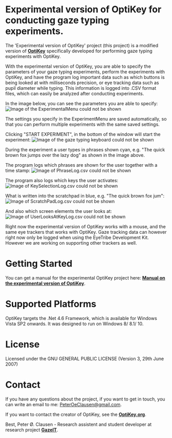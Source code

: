 # Experimental version of OptiKey for conducting gaze typing experiments.

The 'Experimental version of OptiKey' project (this project) is a modified version of [**OptiKey**](https://github.com/OptiKey/OptiKey/wiki) specifically developed for performing gaze typing experiments with OptiKey.

With the experimental version of OptiKey, you are able to specify the parameters of your gaze typing experiments, perform the experiments with OptiKey, and have the program log important data such as which buttons is being looked at with milliseconds precision, or eye tracking data such as pupil diameter while typing. This information is logged into .CSV format files, which can easily be analyzed after conducting experiments.

In the image below, you can see the parameters you are able to specify:
![Image of the ExperimentalMenu could not be shown](https://github.com/PeterOeClausen/OptiKey/blob/master/Manual/ImagesForManual/ExperimentMenu.png "ExperimentalMenu")

The settings you specify in the ExperimentMenu are saved automatically, so that you can perform multiple experiments with the same saved settings.

Clicking "START EXPERIMENT", in the bottom of the window will start the experiment:
![Image of the gaze typing keyboard could not be shown](https://github.com/PeterOeClausen/OptiKey/blob/master/manual/ImagesForManual/TheKeyboard.png "The gaze typing keyboard")

During the experiment a user types in phrases shown cyan, e.g. "The quick brown fox jumps over the lazy dog" as shown in the image above. 

The program logs which phrases are shown for the user together with a time stamp:
![Image of PhraseLog.csv could not be shown](https://github.com/PeterOeClausen/OptiKey/blob/master/manual/ImagesForManual/PhraseLog.PNG "PhraseLog.csv")

The program also logs which keys the user activates:
![Image of KeySelectionLog.csv could not be shown](https://github.com/PeterOeClausen/OptiKey/blob/master/manual/ImagesForManual/KeySelectionLog.PNG "KeySelectionLog.csv")

What is written into the scratchpad in blue, e.g. "The quick brown fox jum":
![Image of ScratchPadLog.csv could not be shown](https://github.com/PeterOeClausen/OptiKey/blob/master/manual/ImagesForManual/ScratchPadLog.PNG "ScratchPadLog.csv")

And also which screen elements the user looks at:
![Image of UserLooksAtKeyLog.csv could not be shown](https://github.com/PeterOeClausen/OptiKey/blob/master/manual/ImagesForManual/UserLooksAtKeyLog.PNG "UserLooksAtKeyLog.csv")

Right now the experimental version of OptiKey works with a mouse, and the same eye trackers that works with OptiKey. Gaze tracking data can however right now only be logged when using the EyeTribe Development Kit. However we are working on supporting other trackers as well.

# Getting Started

You can get a manual for the experimental OptiKey project here: [**Manual on the experimental version of OptiKey**](https://github.com/PeterOeClausen/OptiKey/raw/master/Manual/Manual%20on%20the%20experimental%20version%20of%20OptiKey.pdf).

# Supported Platforms

OptiKey targets the .Net 4.6 Framework, which is available for  Windows Vista SP2 onwards. It was designed to run on Windows 8/ 8.1/ 10.

# License

Licensed under the GNU GENERAL PUBLIC LICENSE (Version 3, 29th June 2007)

# Contact

If you have any questions about the project, if you want to get in touch, you can write an email to me: <PeterOeClausen@gmail.com>.

If you want to contact the creator of OptiKey, see the [**OptiKey.org**](https://github.com/OptiKey/OptiKey/wiki).

Best,
Peter Ø. Clausen - Research assistent and student developer at research project [**GazeIT**](http://www.cachet.dk/research/research-projects/gaze-it).

